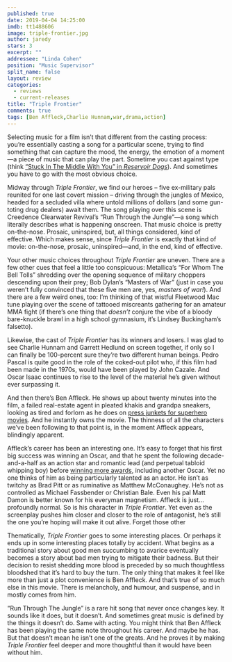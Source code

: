 ```yaml
---
published: true
date: 2019-04-04 14:25:00
imdb: tt1488606
image: triple-frontier.jpg
author: jaredy
stars: 3
excerpt: ""
addressee: "Linda Cohen"
position: "Music Supervisor"
split_name: false
layout: review
categories: 
  - reviews
  - current-releases
title: "Triple Frontier"
comments: true
tags: [Ben Affleck,Charlie Hunnam,war,drama,action]
---
```


Selecting music for a film isn’t that different from the casting process: you’re essentially casting a song for a particular scene, trying to find something that can capture the mood, the energy, the emotion of a moment—a piece of music that can play the part. Sometime you cast against type (think [“Stuck In The Middle With You” in _Reservoir Dogs_](https://www.youtube.com/watch?v=PGqB6JIUzBo)). And sometimes you have to go with the most obvious choice.  

Midway through _Triple Frontier_, we find our heroes – five ex-military pals reunited for one last covert mission – driving through the jungles of Mexico, headed for a secluded villa where untold millions of dollars (and some gun-toting drug dealers) await them. The song playing over this scene is Creedence Clearwater Revival’s “Run Through the Jungle”—a song which literally describes what is happening onscreen. That music choice is pretty on-the-nose. Prosaic, uninspired, but, all things considered, kind of effective. Which makes sense, since _Triple Frontier_ is exactly that kind of movie: on-the-nose, prosaic, uninspired—and, in the end, kind of effective.

Your other music choices throughout _Triple Frontier_ are uneven. There are a few other cues that feel a little too conspicuous: Metallica’s “For Whom The Bell Tolls” shredding over the opening sequence of military choppers descending upon their prey; Bob Dylan’s “Masters of War” (just in case you weren’t fully convinced that these five men are, yes, _masters of war!_). And there are a few weird ones, too: I’m thinking of that wistful Fleetwood Mac tune playing over the scene of tattooed miscreants gathering for an amateur MMA fight (if there’s one thing that _doesn’t_ conjure the vibe of a bloody bare-knuckle brawl in a high school gymnasium, it’s Lindsey Buckingham’s falsetto). 

Likewise, the cast of _Triple Frontier_ has its winners and losers. I was glad to see Charlie Hunnam and Garrett Hedlund on screen together, if only so I can finally be 100-percent sure they’re two different human beings. Pedro Pascal is quite good in the role of the coked-out pilot who, if this film had been made in the 1970s, would have been played by John Cazale. And Oscar Isaac continues to rise to the level of the material he’s given without ever surpassing it. 

And then there’s Ben Affleck. He shows up about twenty minutes into the film, a failed real-estate agent in pleated khakis and grandpa sneakers, looking as tired and forlorn as he does on [press junkets for superhero movies](http://www.dearcastandcrew.com/content/2016/3/29/batman-v-superman-dawn-of-justice.html). And he instantly owns the movie. The thinness of all the characters we’ve been following to that point is, in the moment Affleck appears, blindingly apparent.

 

Affleck’s career has been an interesting one. It’s easy to forget that his first big success was winning an Oscar, and that he spent the following decade-and-a-half as an action star and romantic lead (and perpetual tabloid whipping boy) before [winning more awards](http://www.dearcastandcrew.com/content/2012/9/12/argo.html), including another Oscar. Yet no one thinks of him as being particularly talented as an actor. He isn’t as twitchy as Brad Pitt or as ruminative as Matthew McConaughey. He’s not as controlled as Michael Fassbender or Christian Bale. Even his pal Matt Damon is better known for his everyman magnetism. Affleck is just…profoundly normal. So is his character in _Triple Frontier_. Yet even as the screenplay pushes him closer and closer to the role of antagonist, he’s still the one you’re hoping will make it out alive. Forget those other 

Thematically, _Triple Frontier_ goes to some interesting places. Or perhaps it ends up in some interesting places totally by accident. What begins as a traditional story about good men succumbing to avarice eventually becomes a story about bad men trying to mitigate their badness. But their decision to resist shedding more blood is preceded by so much thoughtless bloodshed that it’s hard to buy the turn. The only thing that makes it feel like more than just a plot convenience is Ben Affleck. And that’s true of so much else in this movie. There is melancholy, and humour, and suspense, and in mostly comes from him. 

“Run Through The Jungle” is a rare hit song that never once changes key. It sounds like it does, but it doesn’t. And sometimes great music is defined by the things it doesn’t do. Same with acting. You might think that Ben Affleck has been playing the same note throughout his career. And maybe he has. But that doesn’t mean he isn’t one of the greats. And he proves it by making _Triple Frontier_ feel deeper and more thoughtful than it would have been without him.

